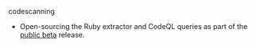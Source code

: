 codescanning
* Open-sourcing the Ruby extractor and CodeQL queries as part of the [public beta](https://github.com/github/roadmap/issues/136) release.
